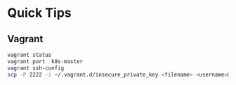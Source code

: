 # Quick Tips

## Vagrant

``` bash
vagrant status
vagrant port  k8s-master
vagrant ssh-config
scp -P 2222 -i ~/.vagrant.d/insecure_private_key <filename> <username>@127.0.0.1:~/
```
